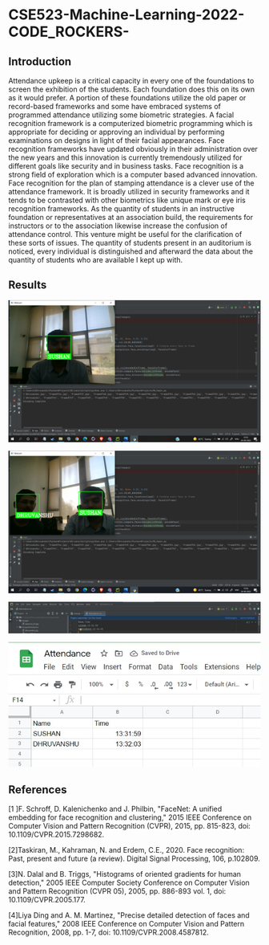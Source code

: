 # CSE523-Machine-Learning-2022-CODE_ROCKERS-

## Introduction

Attendance upkeep is a critical capacity in every one of the foundations to screen the exhibition of the students. Each foundation does this on its own as it would prefer. A portion of these foundations utilize the old paper or record-based frameworks and some have embraced systems of programmed attendance utilizing some biometric strategies. A facial recognition 
framework is a computerized biometric programming which is appropriate for deciding or approving an individual by performing examinations on designs in light of their facial appearances. Face recognition frameworks have updated obviously in their administration over the new years and this innovation is currently tremendously utilized for different goals like security and in business tasks. Face recognition is a strong field of exploration which is a computer based advanced innovation. Face recognition for the plan of stamping attendance is a clever use of the attendance framework. It is broadly utilized in security frameworks and it tends to be contrasted with other biometrics like unique mark or eye iris recognition frameworks. As the quantity of students in an instructive foundation or representatives at an association build, the requirements for instructors or to the association likewise increase the confusion of attendance control. This venture might be useful for the clarification of these sorts of issues. The quantity of students present in an auditorium is noticed, every individual is distinguished and afterward the data about the quantity of students who are available I kept up with.

## Results

![fig 1](https://github.com/DhruvanshuParmar/CSE523-Machine-Learning-2022-CODE_ROCKERS-/blob/main/Results/fig%201.png)

![fig 2](https://github.com/DhruvanshuParmar/CSE523-Machine-Learning-2022-CODE_ROCKERS-/blob/main/Results/fig%202.png)

![fig 3](https://github.com/DhruvanshuParmar/CSE523-Machine-Learning-2022-CODE_ROCKERS-/blob/main/Results/fig%203.jpeg)

![fig 4](https://github.com/DhruvanshuParmar/CSE523-Machine-Learning-2022-CODE_ROCKERS-/blob/main/Results/fig%204.jpeg)



## References



[1 ]F. Schroff, D. Kalenichenko and J. Philbin, "FaceNet: A unified embedding for face recognition and clustering," 2015 IEEE Conference on Computer Vision and Pattern Recognition (CVPR), 2015, pp. 815-823, doi: 10.1109/CVPR.2015.7298682.

[2]Taskiran, M., Kahraman, N. and Erdem, C.E., 2020. Face recognition: Past, present and future (a review). Digital Signal Processing, 106, p.102809.

[3]N. Dalal and B. Triggs, "Histograms of oriented gradients for human detection," 2005 IEEE Computer Society Conference on Computer Vision and Pattern Recognition (CVPR 05), 2005, pp. 886-893 vol. 1, doi: 10.1109/CVPR.2005.177.

[4]Liya Ding and A. M. Martinez, "Precise detailed detection of faces and facial features," 2008 IEEE Conference on Computer Vision and Pattern Recognition, 2008, pp. 1-7, doi: 10.1109/CVPR.2008.4587812.     



